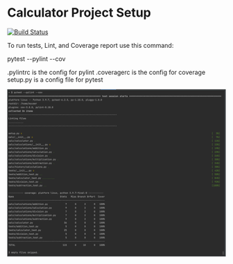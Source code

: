 # Calculator Project Setup
[![Build Status](https://app.travis-ci.com/Samerthpatel/calcexample.svg?branch=main)](https://app.travis-ci.com/Samerthpatel/calcexample)

To run tests, Lint, and Coverage report use this command:

pytest  --pylint --cov

.pylintrc is the config for pylint
.coveragerc is the config for coverage
setup.py is a config file for pytest

![Coverage](Screen%20Shot%202021-11-18%20at%2011.10.26%20PM.png)